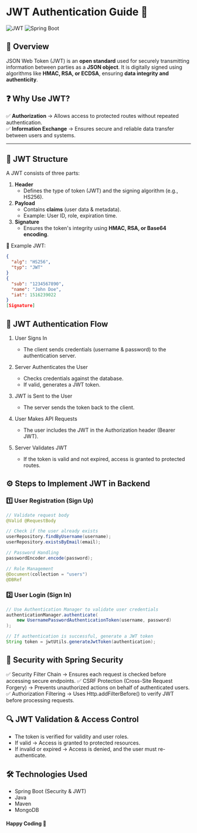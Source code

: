 # JWT Authentication Guide 🚀

![JWT](https://img.shields.io/badge/JWT-Authentication-blue.svg)
![Spring Boot](https://img.shields.io/badge/Spring%20Boot-Security-green.svg)

## 📌 Overview
JSON Web Token (JWT) is an **open standard** used for securely transmitting information between parties as a **JSON object**. It is digitally signed using algorithms like **HMAC, RSA, or ECDSA**, ensuring **data integrity and authenticity**.

## ❓ Why Use JWT?
✅ **Authorization** → Allows access to protected routes without repeated authentication.  
✅ **Information Exchange** → Ensures secure and reliable data transfer between users and systems.

---

## 📜 JWT Structure
A JWT consists of three parts:

1. **Header**  
   - Defines the type of token (JWT) and the signing algorithm (e.g., HS256).  
2. **Payload**  
   - Contains **claims** (user data & metadata).  
   - Example: User ID, role, expiration time.  
3. **Signature**  
   - Ensures the token's integrity using **HMAC, RSA, or Base64 encoding**.  

🔗 Example JWT:
```json
{
  "alg": "HS256",
  "typ": "JWT"
}
{
  "sub": "1234567890",
  "name": "John Doe",
  "iat": 1516239022
}
[Signature]
```
## 🔄 JWT Authentication Flow

1. User Signs In
   - The client sends credentials (username & password) to the authentication server.

2. Server Authenticates the User
   - Checks credentials against the database.
   - If valid, generates a JWT token.

3. JWT is Sent to the User
   - The server sends the token back to the client.

4. User Makes API Requests
   - The user includes the JWT in the Authorization header (Bearer JWT).

5. Server Validates JWT
   - If the token is valid and not expired, access is granted to protected routes.

## ⚙️ Steps to Implement JWT in Backend

### 1️⃣ User Registration (Sign Up)
``` java
// Validate request body
@Valid @RequestBody

// Check if the user already exists
userRepository.findByUsername(username);
userRepository.existsByEmail(email);

// Password Handling
passwordEncoder.encode(password);

// Role Management
@Document(collection = "users")
@DBRef
```
### 2️⃣ User Login (Sign In)

``` java
// Use Authentication Manager to validate user credentials
authenticationManager.authenticate(
    new UsernamePasswordAuthenticationToken(username, password)
);

// If authentication is successful, generate a JWT token
String token = jwtUtils.generateJwtToken(authentication);
```
## 🔐 Security with Spring Security

✅ Security Filter Chain → Ensures each request is checked before accessing secure endpoints.
✅ CSRF Protection (Cross-Site Request Forgery) → Prevents unauthorized actions on behalf of authenticated users.
✅ Authorization Filtering → Uses Http.addFilterBefore() to verify JWT before processing requests.

## 🔍 JWT Validation & Access Control

- The token is verified for validity and user roles.
- If valid → Access is granted to protected resources.
- If invalid or expired → Access is denied, and the user must re-authenticate.

## 🛠️ Technologies Used

- Spring Boot (Security & JWT)
- Java
- Maven
- MongoDB

#### Happy Coding 🚀


